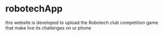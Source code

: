 # robotechApp
this website is developed to upload the Robotech club competition game that make live its challenges on ur phone
